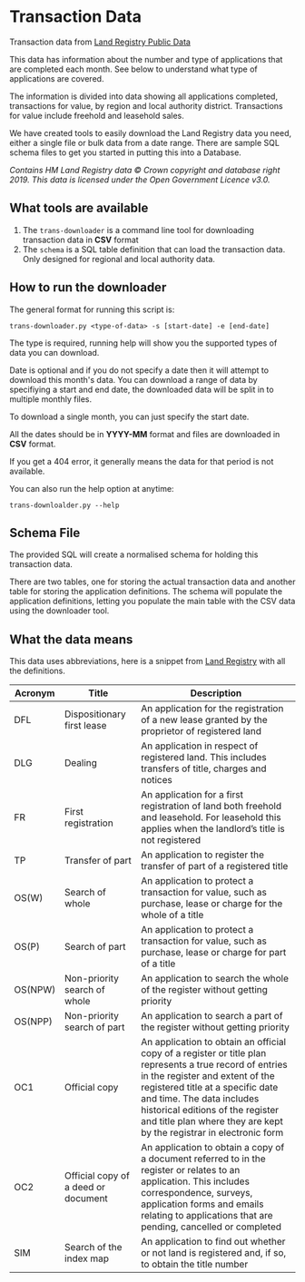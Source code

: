 # Transaction Data

Transaction data from
[Land Registry Public Data](https://www.gov.uk/government/publications/hm-land-registry-data/public-data "Land Registry")

This data has information about the number and type of applications that are completed each month. See below to understand what type of applications are covered.

The information is divided into data showing all applications completed, transactions for value, by region and local authority district. Transactions for value include freehold and leasehold sales.

We have created tools to easily download the Land Registry data you need, either a single file or bulk data from a date range. There are sample SQL schema files to get you started in putting this into a Database.

*Contains HM Land Registry data © Crown copyright and database right 2019. This data is licensed under the Open Government Licence v3.0.*

## What tools are available
1. The `trans-downloader` is a command line tool for downloading transaction data in **CSV** format
2. The `schema` is a SQL table definition that can load the transaction data. Only designed for regional and local authority data.

## How to run the downloader
The general format for running this script is:

```trans-downloader.py <type-of-data> -s [start-date] -e [end-date]```

The type is required, running help will show you the supported types of data you can download.

Date is optional and if you do not specify a date then it will attempt to download this month's data. You can download a range of data by specifiying a start and end date, the downloaded data will be split in to multiple monthly files.

To download a single month, you can just specify the start date.

All the dates should be in **YYYY-MM** format and files are downloaded in **CSV** format.

If you get a 404 error, it generally means the data for that period is not available.

You can also run the help option at anytime:

```trans-downloalder.py --help```

## Schema File
The provided SQL will create a normalised schema for holding this transaction data.

There are two tables, one for storing the actual transaction data and another table for storing the application definitions. The schema will populate the application definitions, letting you populate the main table with the CSV data using the downloader tool.

## What the data means

This data uses abbreviations, here is a snippet from [Land Registry](https://www.gov.uk/guidance/hm-land-registry-transaction-data) with all the definitions.

| Acronym |	Title | Description |
| --------|-------|-------------|
| DFL |	Dispositionary first lease | An application for the registration of a new lease granted by the proprietor of registered land |
| DLG | Dealing | An application in respect of registered land. This includes transfers of title, charges and notices |
| FR | First registration | An application for a first registration of land both freehold and leasehold. For leasehold this applies when the landlord’s title is not registered |
| TP | Transfer of part | An application to register the transfer of part of a registered title |
| OS(W) | Search of whole | An application to protect a transaction for value, such as purchase, lease or charge for the whole of a title |
| OS(P) | Search of part | An application to protect a transaction for value, such as purchase, lease or charge for part of a title |
| OS(NPW) |	Non-priority search of whole | An application to search the whole of the register without getting priority |
| OS(NPP) | Non-priority search of part | An application to search a part of the register without getting priority |
| OC1 | Official copy | An application to obtain an official copy of a register or title plan represents a true record of entries in the register and extent of the registered title at a specific date and time. The data includes historical editions of the register and title plan where they are kept by the registrar in electronic form |
| OC2 | Official copy of a deed or document | An application to obtain a copy of a document referred to in the register or relates to an application. This includes correspondence, surveys, application forms and emails relating to applications that are pending, cancelled or completed |
| SIM | Search of the index map | An application to find out whether or not land is registered and, if so, to obtain the title number |
